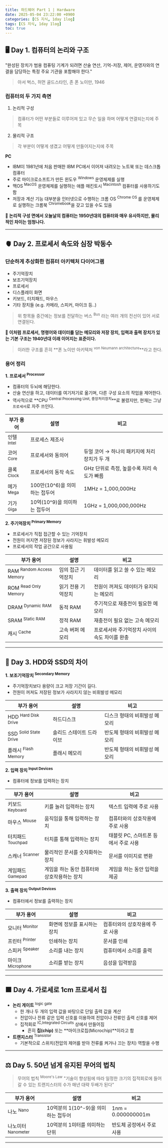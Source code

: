 ```yaml
---
title: 하드웨어 Part 1 | Hardware
date: 2025-05-04 23:22:00 +0900
categories: [CS 지식, 1day 1log]
tags: [CS 지식, 1day 1log]
toc: true
---
```


## **🖥️ Day 1. 컴퓨터의 논리와 구조**

"완성된 장치가 범용 컴퓨팅 기계가 되려면 산술 연산, 기억-저장, 제어, 운영자와의 연결을 담당하는 특정 주요 기관을 포함해야 한다."
> 아서 벅스, 허먼 골드스타인, 존 폰 노이만, 1946

### **컴퓨터의 두 가지 측면**

1. 논리적 구성
> 컴퓨터가 어떤 부분들로 이루어져 있고 무슨 일을 하며 어떻게 연결되는지에 주목

2. 물리적 구조
> 각 부분이 어떻게 생겼고 어떻게 만들어지는지에 주목

**PC**

- IBM이 1981년에 처음 판매한 IBM PC에서 이어져 내려오는 노트북 또는 데스크톱 컴퓨터
- 주로 마이크로소프트가 만든 윈도우 <sup>Windows</sup> 운영체제를 실행
- 맥OS <sup>MacOS</sup> 운영체제를 실행하는 애플 매킨토시 <sup>Macintosh</sup> 컴퓨터를 사용하기도 함
- 저장과 계산 기능 대부분을 인터넷으로 수행하는 크롬 OS <sup>Chrome OS </sup> 를 운영체제로 실행하는 크롬북 <sup>Chromebook</sup>을 갖고 있을 수도 있음

**📍 논리적 구성 면에서 오늘날의 컴퓨터는 1950년대의 컴퓨터와 매우 유사하지만, 물리적인 차이는 엄청나다.**

---

## **🫀 Day 2. 프로세서 속도와 심장 박동수**

### **단순하게 추상화한 컴퓨터 아키텍처 다이어그램**

- 주기억장치
- 보조기억장치
- 프로세서
- 디스플레이 화면
- 키보드, 터치패드, 마우스
- 기타 장치들 (e.g. 카메라, 스피커, 마이크 등..)

> 위 항목들 중간에는 정보를 전달하는 버스 <sup>Bus</sup> 라는 여러 개의 전선이 있어 서로 연결된다.

**📍 이처럼 프로세서, 명령어와 데이터를 담는 메모리와 저장 장치, 입력과 출력 장치가 있는 기본 구조는 1940년대 이래 이어지는 표준이다.**
> 이러한 구조를 흔히 **폰 노이만 아키텍처 <sup>von Neumann architecture</sup>**라고 한다.

### **용어 정리**

**1. 프로세서 <sup>Processor</sup>**

- 컴퓨터의 두뇌에 해당한다.
- 산술 연산을 하고, 데이터를 여기저기로 옮기며, 다른 구성 요소의 작업을 제어한다.
- 역사적으로 **CPU <sup>Central Processing Unit, 중앙처리장치</sup>**로 불렸지만, 현재는 그냥 `프로세서`로 자주 쓰인다.

| 부가 용어             | 설명                          | 비고                                          |
| --------------------- | ----------------------------- | --------------------------------------------- |
| 인텔 <sup>Intel</sup> | 프로세스 제조사               |                                               |
| 코어 <sup>Core</sup>  | 프로세서와 동의어             | 듀얼 코어 → 하나의 패키지에 처리 장치가 두 개 |
| 클록 <sup>Clock</sup> | 프로세서의 동작 속도          | GHz 단위로 측정, 높을수록 처리 속도가 빠름    |
| 메가 <sup>Mega</sup>  | 100만(10^6)을 의미하는 접두어 | 1MHz = 1,000,000Hz                            |
| 기가 <sup>Giga</sup>  | 10억(10^9)을 의미하는 접두어  | 1GHz = 1,000,000,000Hz                        |

**2. 주기억장치 <sup>Primary Memory</sup>**

- 프로세서가 직접 접근할 수 있는 기억장치
- 전원이 꺼지면 저장된 정보가 사라지는 휘발성 메모리
- 프로세서의 작업 공간으로 사용됨

| 부가 용어                           | 설명               | 비고                                          |
| ----------------------------------- | ------------------ | --------------------------------------------- |
| RAM <sup>Random Access Memory</sup> | 임의 접근 기억장치 | 데이터를 읽고 쓸 수 있는 메모리               |
| ROM <sup>Read Only Memory</sup>     | 읽기 전용 기억장치 | 전원이 꺼져도 데이터가 유지되는 메모리        |
| DRAM <sup>Dynamic RAM</sup>         | 동적 RAM           | 주기적으로 재충전이 필요한 메모리             |
| SRAM <sup>Static RAM</sup>          | 정적 RAM           | 재충전이 필요 없는 고속 메모리                |
| 캐시 <sup>Cache</sup>               | 고속 버퍼 메모리   | 프로세서와 주기억장치 사이의 속도 차이를 완충 |

---

## **💽 Day 3. HDD와 SSD의 차이**

**1. 보조기억장치 <sup>Secondary Memory</sup>**

- 주기억장치보다 용량이 크고 저장 기간이 길다.
- 전원이 꺼져도 저장된 정보가 사라지지 않는 비휘발성 메모리

| 부가 용어                        | 설명                     | 비고                          |
| -------------------------------- | ------------------------ | ----------------------------- |
| HDD <sup>Hard Disk Drive</sup>   | 하드디스크               | 디스크 형태의 비휘발성 메모리 |
| SSD <sup>Solid State Drive</sup> | 솔리드 스테이트 드라이브 | 반도체 형태의 비휘발성 메모리 |
| 플래시 <sup>Flash Memory</sup>   | 플래시 메모리            | 반도체 형태의 비휘발성 메모리 |

**2. 입력 장치 <sup>Input Devices</sup>**

- 컴퓨터에 정보를 입력하는 장치

| 부가 용어                    | 설명                                        | 비고                                 |
| ---------------------------- | ------------------------------------------- | ------------------------------------ |
| 키보드 <sup>Keyboard</sup>   | 키를 눌러 입력하는 장치                     | 텍스트 입력에 주로 사용              |
| 마우스 <sup>Mouse</sup>      | 움직임을 통해 입력하는 장치                 | 컴퓨터와의 상호작용에 주로 사용      |
| 터치패드 <sup>Touchpad</sup> | 터치를 통해 입력하는 장치                   | 태블릿 PC, 스마트폰 등에서 주로 사용 |
| 스캐너 <sup>Scanner</sup>    | 물리적인 문서를 숫자화하는 장치             | 문서를 이미지로 변환                 |
| 게임패드 <sup>Gamepad</sup>  | 게임을 하는 동안 컴퓨터와 상호작용하는 장치 | 게임을 하는 동안 입력을 제공         |

**3. 출력 장치 <sup>Output Devices</sup>**

- 컴퓨터에서 정보를 출력하는 장치

| 부가 용어                    | 설명                        | 비고                            |
| ---------------------------- | --------------------------- | ------------------------------- |
| 모니터 <sup>Monitor</sup>    | 화면에 정보를 표시하는 장치 | 컴퓨터와의 상호작용에 주로 사용 |
| 프린터 <sup>Printer</sup>    | 인쇄하는 장치               | 문서를 인쇄                     |
| 스피커 <sup>Speaker</sup>    | 소리를 내는 장치            | 컴퓨터에서 소리를 출력          |
| 마이크 <sup>Microphone</sup> | 소리를 받는 장치            | 음성을 입력받음                 |

---

## **🟧 Day 4. 가로세로 1cm 프로세서 칩**

- **논리 게이트** <sup>logic gate</sup>
  - 한 개나 두 개의 입력 값을 바탕으로 단일 출력 값을 계산
  - 전압이나 전류 같은 입력 신호를 이용하여 전압이나 전류인 출력 신호를 제어
  - 집적회로 <sup>IC,Integrated Circuits</sup> 상에서 만들어짐
    - 흔히 **칩(chip)** 또는 **마이크로칩(Microchip)**이라고 함
- **트랜지스터** <sup>Transistor</sup>
  - 기본적으로 스위치(전압의 제어를 받아 전류를 켜거나 끄는 장치) 역할을 수행

---

## **⚖️ Day 5. 50년 넘게 유지된 무어의 법칙**

> 무어의 법칙 <sup>Moore's Law</sup>
> "기술이 향상됨에 따라 일정한 크기의 집적회로에 들어갈 수 있는 트랜지스터의 수가 매년 대략 두배가 된다"

| 부가 용어                     | 설명                                | 비고                      |
| ----------------------------- | ----------------------------------- | ------------------------- |
| 나노 <sup>Nano</sup>          | 10억분의 1(10^-9)을 의미하는 접두어 | 1nm = 0.000000001m        |
| 나노미터 <sup>Nanometer</sup> | 10억분의 1미터를 의미하는 단위      | 반도체 공정에서 주로 사용 |

---
